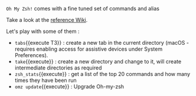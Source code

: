 `Oh My Zsh!` comes with a fine tuned set of commands and alias

Take a look at the [reference Wiki](https://github.com/ohmyzsh/ohmyzsh/wiki/Cheatsheet).

Let's play with some of them :

- `tabs`{{execute T3}} : create a new tab in the current directory (macOS - requires enabling access for assistive devices under System Preferences).
- `take`{{execute}} : create a new directory and change to it, will create intermediate directories as required
- `zsh_stats`{{execute}} : get a list of the top 20 commands and how many times they have been run 
- `omz update`{{execute}} : Upgrade Oh-my-zsh 